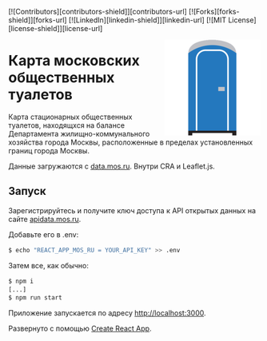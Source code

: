[![Contributors][contributors-shield]][contributors-url]
[![Forks][forks-shield]][forks-url]
[![LinkedIn][linkedin-shield]][linkedin-url]
[![MIT License][license-shield]][license-url]

<img src="public/logo192.png" align="right" />

# Карта московских общественных туалетов

Карта стационарных общественных туалетов, находящхся на балансе Департамента жилищно-коммунального хозяйства города Москвы, расположенные в пределах установленных границ города Москвы.

Данные загружаются с [data.mos.ru](https://data.mos.ru/opendata/7701236617-statsionarnye-obshchestvennye-tualety). Внутри CRA и Leaflet.js.



## Запуск

Зарегистрируйтесь и получите ключ доступа к API открытых данных на сайте [apidata.mos.ru](https://apidata.mos.ru/).

Добавьте его в .env:

```bash
$ echo "REACT_APP_MOS_RU = YOUR_API_KEY" >> .env
```

Затем все, как обычно:

```bash
$ npm i
[...]
$ npm run start
```


Приложение запускается по адресу [http://localhost:3000](http://localhost:3000).



Развернуто с помощью [Create React App](https://github.com/facebook/create-react-app).
